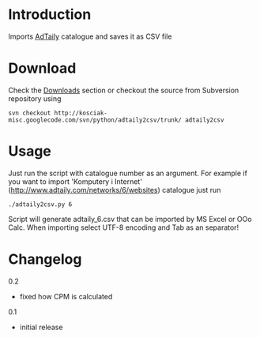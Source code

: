# Introduction #

Imports [AdTaily](http://adtaily.com/) catalogue and saves it as CSV file


# Download #

Check the [Downloads](http://code.google.com/p/kosciak-misc/downloads/list) section or checkout the source from Subversion repository using
```
svn checkout http://kosciak-misc.googlecode.com/svn/python/adtaily2csv/trunk/ adtaily2csv
```


# Usage #

Just run the script with catalogue number as an argument. For example if you want to import 'Komputery i Internet' (http://www.adtaily.com/networks/6/websites) catalogue just run
```
./adtaily2csv.py 6
```
Script will generate adtaily\_6.csv that can be imported by MS Excel or OOo Calc. When importing select UTF-8 encoding and Tab as an separator!


# Changelog #

0.2
  * fixed how CPM is calculated

0.1
  * initial release
